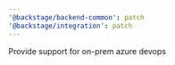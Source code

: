 ```yaml
---
'@backstage/backend-common': patch
'@backstage/integration': patch
---
```


Provide support for on-prem azure devops
